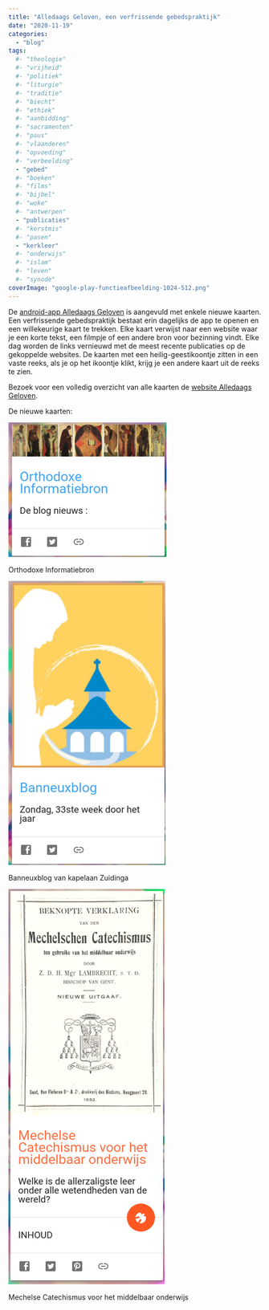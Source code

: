 ```yaml
---
title: "Alledaags Geloven, een verfrissende gebedspraktijk"
date: "2020-11-19"
categories: 
  - "blog"
tags:
  #- "theologie"
  #- "vrijheid"
  #- "politiek"
  #- "liturgie"
  #- "traditie"
  #- "biecht"
  #- "ethiek"
  #- "aanbidding"
  #- "sacramenten"
  #- "paus"
  #- "vlaanderen"
  #- "opvoeding"
  #- "verbeelding"
  - "gebed"
  #- "boeken"
  #- "films"
  #- "bijbel"
  #- "woke"
  #- "antwerpen"
  - "publicaties"
  #- "kerstmis"
  #- "pasen"
  - "kerkleer"
  #- "onderwijs"
  #- "islam"
  #- "leven"
  #- "synode"
coverImage: "google-play-functieafbeelding-1024-512.png"
---
```


De [android-app Alledaags Geloven](https://play.google.com/store/apps/details?id=net.gelovenleren.alledaags) is aangevuld met enkele nieuwe kaarten. Een verfrissende gebedspraktijk bestaat erin dagelijks de app te openen en een willekeurige kaart te trekken. Elke kaart verwijst naar een website waar je een korte tekst, een filmpje of een andere bron voor bezinning vindt. Elke dag worden de links vernieuwd met de meest recente publicaties op de gekoppelde websites. De kaarten met een heilig-geestikoontje zitten in een vaste reeks, als je op het ikoontje klikt, krijg je een andere kaart uit de reeks te zien.

Bezoek voor een volledig overzicht van alle kaarten de [website Alledaags Geloven](https://alledaags.gelovenleren.net/).

De nieuwe kaarten:

![](images/orthodox.png)

Orthodoxe Informatiebron

![](images/banneux.png)

Banneuxblog van kapelaan Zuidinga

![](images/mechelse.png)

Mechelse Catechismus voor het middelbaar onderwijs
